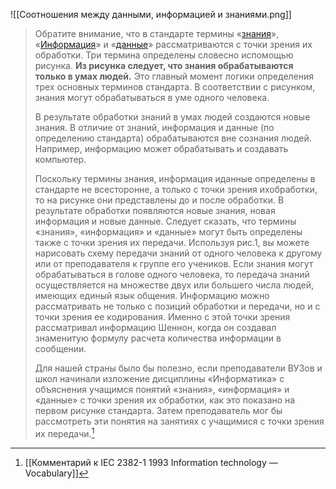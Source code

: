![[Соотношения между данными, информацией и знаниями.png]]
>Обратите внимание, что в стандарте термины «[знания](Знание.md)», «[Информация](Информация.md)» и «[данные](Данные.md)» рассматриваются с точки зрения их обработки. Три термина определены словесно испомощью рисунка. 
>**Из рисунка следует, что знания обрабатываются только в умах людей.** 
>Это главный момент логики определения трех основных терминов стандарта. В соответствии с рисунком, знания могут обрабатываться в уме одного человека.
>
>В результате обработки знаний в умах людей создаются новые знания. В отличие от знаний, информация и данные (по определению стандарта) обрабатываются вне сознания людей. Например, информацию может обрабатывать и создавать компьютер.
>
>Поскольку термины знания, информация иданные определены в стандарте не всесторонне, а только с точки зрения ихобработки, то на рисунке они представлены до и после обработки. В результате обработки появляются новые знания, новая информация и новые данные. Следует сказать, что термины «знания», «информация» и «данные» могут быть определены также с точки зрения их передачи. Используя рис.1, вы можете нарисовать схему передачи знаний от одного человека к другому или от преподавателя к группе его учеников. Если знания могут обрабатываться в голове одного человека, то передача знаний осуществляется на множестве двух или большего числа людей, имеющих единый язык общения. Информацию можно рассматривать не только с позиций обработки и передачи, но и с точки зрения ее кодирования. Именно с этой точки зрения рассматривал информацию Шеннон, когда он создавал знаменитую формулу расчета количества информации в сообщении.
>
>Для нашей страны было бы полезно, если преподаватели ВУЗов и школ начинали изложение дисциплины «Информатика» с объяснения учащимся понятий «знания», «информация» и «данные» с точки зрения их обработки, как это показано на первом рисунке стандарта. Затем преподаватель мог бы рассмотреть эти понятия на занятиях с учащимися с точки зрения их передачи.[^1]

[^1]:[[Комментарий к IEC 2382-1 1993 Information technology — Vocabulary]]